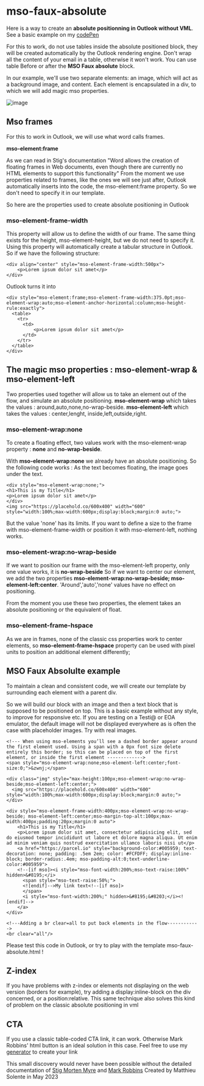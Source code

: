 # mso-faux-absolute

Here is a way to create an **absolute positionning in Outlook without VML**.
See a basic example on my [codePen](https://codepen.io/matthieuSolente/pen/ZEqXgPL) 

For this to work, do not use tables inside the absolute positioned block, they will be created automatically by the Outlook rendering engine. 
Don't wrap all the content of your email in a table, otherwise it won't work. 
You can use table Before or after the **MSO Faux absolute** block.

In our example, we'll use two separate elements: an image, which will act as a background image, and content. Each element is encapsulated in a div, to which we will add magic mso properties.

![image](https://user-images.githubusercontent.com/7109121/235813558-dab71670-a14c-4c58-96ac-c2cf54af90ce.png)

## Mso frames

For this to work in Outlook, we will use what word calls frames.

**mso-element:frame**

As we can read in Stig's documentation
"Word allows the creation of floating frames in Web documents, even though there are currently no HTML elements to support this functionality"
From the moment we use properties related to frames, like the ones we will see just after, Outlook automatically inserts into the code, the mso-element:frame property. So we don't need to specify it in our template.

So here are the properties used to create absolute positioning in Outlook

### mso-element-frame-width 
This property will allow us to define the width of our frame. The same thing exists for the height, mso-element-height, but we do not need to specify it.
Using this property will automatically create a tabular structure in Outlook. So if we have the following structure:

```
<div align="center" style="mso-element-frame-width:500px">
	<p>Lorem ipsum dolor sit amet</p>
</div>
```

Outlook turns it into

```
<div style="mso-element:frame;mso-element-frame-width:375.0pt;mso-element-wrap:auto;mso-element-anchor-horizontal:column;mso-height-rule:exactly">
  <table>
    <tr>
      <td>
	      <p>Lorem ipsum dolor sit amet</p>
      </td>
    </tr>
  </table>
</div>
```

## The magic mso properties : mso-element-wrap & mso-element-left

Two properties used together will allow us to take an element out of the flow, and simulate an absolute positioning.
**mso-element-wrap** which takes the values :  around,auto,none,no-wrap-beside.
**mso-element-left** which takes the values : center,lenght, inside,left,outside,right.

### mso-element-wrap:none
To create a floating effect, two values work with the mso-element-wrap property : **none** and **no-wrap-beside**.

With **mso-element-wrap:none** we already have an absolute positioning. So the following code works : As the text becomes floating, the image goes under the text.

```
<div style="mso-element-wrap:none;">
<h1>This is my Title</h1>
<p>Lorem ipsum dolor sit amet</p>
</div>
<img src="https://placehold.co/600x400" width="600" style="width:100%;max-width:600px;display:block;margin:0 auto;">
```

But the value 'none' has its limits. If you want to define a size to the frame with mso-element-frame-width or position it with mso-element-left, nothing works.

### mso-element-wrap:no-wrap-beside

If we want to position our frame with the mso-element-left property, only one value works, it is **no-wrap-beside**
So if we want to center our element, we add the two properties **mso-element-wrap:no-wrap-beside; mso-element-left:center**.
'Around','auto','none' values have no effect on positioning.

From the moment you use these two properties, the element takes an absolute positioning or the equivalent of float.

### mso-element-frame-hspace 

As we are in frames, none of the classic css properties work to center elements, so **mso-element-frame-hspace**  property can be used with pixel units to position an additional element differently;

## MSO Faux Absolulte example

To maintain a clean and consistent code, we will create our template by surrounding each element with a parent div.

So we will build our block with an image and then a text block that is supposed to be positioned on top. This is a basic example without any style, to improve for responsive etc. If you are testing on a Testi@ or EOA emulator, the default image will not be displayed everywhere as is often the case with placeholder images. Try with real images.

```
<!--- When using mso-elements you’ll see a dashed border appear around the first element used. Using a span with a 0px font size delete entirely this border; so this can be placed on top of the first element, or inside the first element -------------> 
<span style="mso-element-wrap:none;mso-element-left:center;font-size:0;">&zwnj;</span>

<div class="img" style="max-height:100px;mso-element-wrap:no-wrap-beside;mso-element-left:center;">
  <img src="https://placehold.co/600x400" width="600" style="width:100%;max-width:600px;display:block;margin:0 auto;">
</div>

<div style="mso-element-frame-width:400px;mso-element-wrap:no-wrap-beside; mso-element-left:center;mso-margin-top-alt:100px;max-width:400px;padding:20px;margin:0 auto">
    <h1>This is my Title</h1>
    <p>Lorem ipsum dolor sit amet, consectetur adipisicing elit, sed do eiusmod tempor incididunt ut labore et dolore magna aliqua. Ut enim ad minim veniam quis nostrud exercitation ullamco laboris nisi ut</p>
    <a href="https://parcel.io" style="background-color:#005959; text-decoration: none; padding: .5em 2em; color: #FCFDFF; display:inline-block; border-radius:.4em; mso-padding-alt:0;text-underline-color:#005959">
    <!--[if mso]><i style="mso-font-width:200%;mso-text-raise:100%" hidden>&#8195;</i>
      <span style="mso-text-raise:50%;">
      <![endif]-->My link text<!--[if mso]>
      </span>
      <i style="mso-font-width:200%;" hidden>&#8195;&#8203;</i><![endif]-->
    </a>
</div>

<!---Adding a br clear=all to put back elements in the flow------------> 
<br clear="all"/>
```


Please test this code in Outlook, or try to play with the template mso-faux-absolute.html !

## Z-index 

If you have problems with z-index or elements not displaying on the web version (borders for example), try adding a display:inline-block on the div concerned, or a position:relative. This same technique also solves this kind of problem on the classic absolute positioning in vml

## CTA 

If you use a classic table-coded CTA link, it can work. Otherwise Mark Robbins' html button is an ideal solution in this case. Feel free to use my [generator](https://codepen.io/matthieuSolente/pen/abRpPOX) to create your link

This small discovery would never have been possible without the detailed documentation of [Stig Morten Myre](https://stigmortenmyre.no/mso/html/concepts/ofconstyletable.htm) and [Mark Robbins](https://www.goodemailcode.com/email-enhancements/mso-styles)
Created by Matthieu Solente in May 2023

